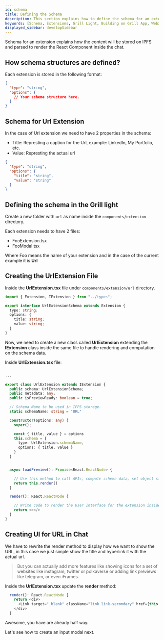 ```yaml
---
id: schema
title: Defining the Schema
description: This section explains how to define the schema for an extension for Grill Light App.  
keywords: [Schema, Extensions, Grill Light, Building on Grill App, Web3 Social, Blockchain, Subsocial]
displayed_sidebar: developSidebar
---
```


Schema for an extension explains how the content will be stored on IPFS and parsed to render the React Component inside the chat.

## How schema structures are defined?

Each extension is stored in the following format:

```json
{
  "type": "string",
  "options": {
    // Your schema structure here.
  }
}
```

## Schema for Url Extension

In the case of Url extension we need to have 2 properties in the schema:
- Title: Represting a caption for the Url, example: LinkedIn, My Portfolio, etc.
- Value: Represting the actual url

```json
{
  "type": "string",
  "options": {
    "title": "string",
    "value": "string"
  }
}
```

## Defining the schema in the Grill light

Create a new folder with `url` as name inside the `components/extension` directory.

Each extension needs to have 2 files:

- FooExtension.tsx
- FooModal.tsx

Where Foo means the name of your extension and in the case of the current example it is **Url**


## Creating the UrlExtension File

Inside the **UrlExtension.tsx** file under `components/extension/url` directory.

```ts
import { Extension, IExtension } from "../types";

export interface UrlExtensionSchema extends Extension {
  type: string;
  options: {
    title: string;
    value: string;
  }
}

```

Now, we need to create a new class called **UrlExtension** extending the **IExtension** class inside the same file to handle rendering and computation on the schema data.

Inside **UrlExtension.tsx** file:
```ts

...

export class UrlExtension extends IExtension {
  public schema: UrlExtensionSchema;
  public metadata: any;
  public isPreviewReady: boolean = true;

  // Schema Name to be used in IFPS storage.
  static schemaName: string = "URL"

  constructor(options: any) {
    super();

    const { title, value } = options
    this.schema = {
      type: UrlExtension.schemaName,
      options: { title, value }
    }
  }


  async loadPreview(): Promise<React.ReactNode> {

    // Use this method to call APIs, compute schema data, set object state, etc.
    return this.render()
  }

  render(): React.ReactNode {

    // Write code to render the User Interface for the extension inside chat component.
    return <></>
  }
}

```

## Creating UI for URL in Chat

We have to rewrite the render method to display how we want to show the URL, in this case we just simple show the title and hyperlink it with the actual url.

> But you can actually add more features like showing icons for a set of websites like instagram, twitter or polkaverse or adding link previews like telegram, or even iFrames.

Inside the **UrlExtension.tsx** update the **render** method:

```ts
  render(): React.ReactNode {
    return <div>
      <Link target="_blank" className="link link-secondary" href={this.schema.options.value}>{this.schema.options.title}</Link>
    </div>
  }
```

Awesome, you have are already half way. 

Let's see how to create an input modal next.

